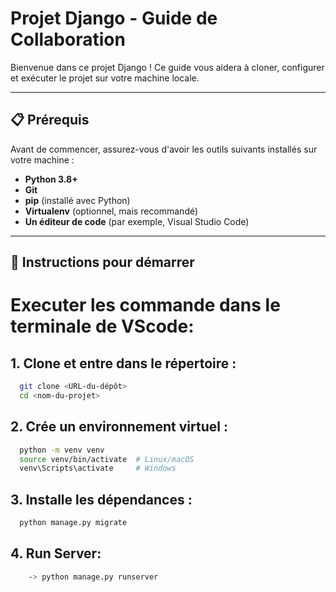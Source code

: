 # Projet Django - Guide de Collaboration

Bienvenue dans ce projet Django ! Ce guide vous aidera à cloner, configurer et exécuter le projet sur votre machine locale.

---

## 📋 Prérequis

Avant de commencer, assurez-vous d'avoir les outils suivants installés sur votre machine :

- **Python 3.8+**
- **Git**
- **pip** (installé avec Python)
- **Virtualenv** (optionnel, mais recommandé)
- **Un éditeur de code** (par exemple, Visual Studio Code)

---

## 🚀 Instructions pour démarrer
 # Executer les commande dans le terminale de VScode:

## 1. Clone et entre dans le répertoire :
```bash
  git clone <URL-du-dépôt>
  cd <nom-du-projet>
```

## 2. Crée un environnement virtuel :
```bash
  python -m venv venv
  source venv/bin/activate  # Linux/macOS
  venv\Scripts\activate     # Windows
```

## 3. Installe les dépendances :
```bash
  python manage.py migrate
```

## 4. Run Server:
```bash
    -> python manage.py runserver
```

